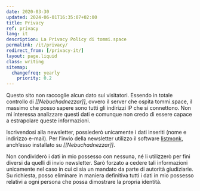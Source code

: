 ```yaml
---
date: 2020-03-30
updated: 2024-06-01T16:35:07+02:00
title: Privacy
ref: privacy
lang: it
description: La Privacy Policy di tommi.space
permalink: /it/privacy/
redirect_from: [/privacy-it/]
layout: page.liquid
class: writing
sitemap:
  changefreq: yearly
	priority: 0.2
---
```

Questo sito non raccoglie alcun dato sui visitatori. Essendo in totale controllo di <cite>[[Nebuchadnezzar]]</cite>, ovvero il server che ospita tommi.space, il massimo che posso sapere sono tutti gli indirizzi IP che si connettono. Non mi interessa analizzare questi dati e comunque non credo di essere capace a estrapolare queste informazioni.

Iscrivendosi alla newsletter, possiederò unicamente i dati inseriti (nome e indirizzo e-mail). Per l’invio della newsletter utilizzo il software [listmonk](https://listmonk.app 'sito ufficiale di listmonk'), anch’esso installato su <cite>[[Nebuchadnezzar]]</cite>.

Non condividerò i dati in mio possesso con nessunə, né li utilizzerò per fini diversi da quelli di invio newsletter. Sarò forzato a cedere tali informazioni unicamente nel caso in cui ci sia un mandato da parte di autorità giudiziarie. Su richiesta, posso eliminare in maniera definitiva tutti i dati in mio possesso relativi a ogni persona che possa dimostrare la propria identità.

